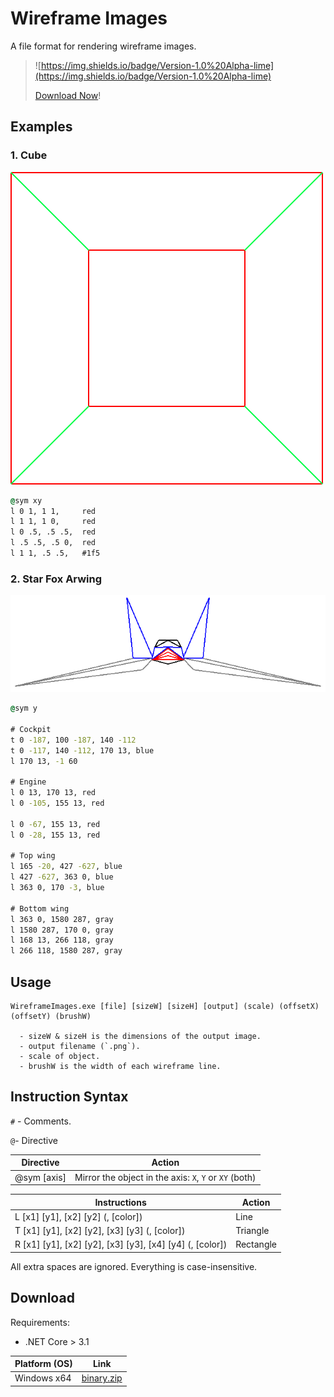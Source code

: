 # Wireframe Images
 A file format for rendering wireframe images.

>  ![https://img.shields.io/badge/Version-1.0%20Alpha-lime](https://img.shields.io/badge/Version-1.0%20Alpha-lime)
>
> [Download Now](#download)!

## Examples

### 1. Cube

![Arwing](assets/cube.png)

```bat
@sym xy
l 0 1, 1 1,     red
l 1 1, 1 0,     red
l 0 .5, .5 .5,  red
l .5 .5, .5 0,  red
l 1 1, .5 .5,   #1f5
```



### 2. Star Fox Arwing

![Arwing](assets/ship.png)

```bat
@sym y

# Cockpit
t 0 -187, 100 -187, 140 -112
t 0 -117, 140 -112, 170 13, blue
l 170 13, -1 60

# Engine
l 0 13, 170 13, red
l 0 -105, 155 13, red

l 0 -67, 155 13, red
l 0 -28, 155 13, red

# Top wing
l 165 -20, 427 -627, blue
l 427 -627, 363 0, blue
l 363 0, 170 -3, blue

# Bottom wing
l 363 0, 1580 287, gray
l 1580 287, 170 0, gray
l 168 13, 266 118, gray
l 266 118, 1580 287, gray
```



## Usage

```
WireframeImages.exe [file] [sizeW] [sizeH] [output] (scale) (offsetX) (offsetY) (brushW)

  - sizeW & sizeH is the dimensions of the output image.
  - output filename (`.png`).
  - scale of object.
  - brushW is the width of each wireframe line.
```



## Instruction Syntax

`#` - Comments.

`@`- Directive

| Directive   | Action                                                 |
| ----------- | ------------------------------------------------------ |
| @sym [axis] | Mirror the object in the axis: `X`, `Y` or `XY` (both) |

| Instructions                                             | Action    |
| -------------------------------------------------------- | --------- |
| L [x1] [y1], [x2] [y2] (, [color])                       | Line      |
| T [x1] [y1], [x2] [y2], [x3] [y3] (, [color])            | Triangle  |
| R [x1] [y1], [x2] [y2], [x3] [y3], [x4] [y4] (, [color]) | Rectangle |

All extra spaces are ignored. Everything is case-insensitive.



## Download

Requirements:

- .NET Core > 3.1

| Platform (OS) | Link                                                         |
| ------------- | ------------------------------------------------------------ |
| Windows x64   | [binary.zip](https://github.com/WilliamRagstad/WireframeImages/raw/master/WireframeImages/binary/binary.zip) |

